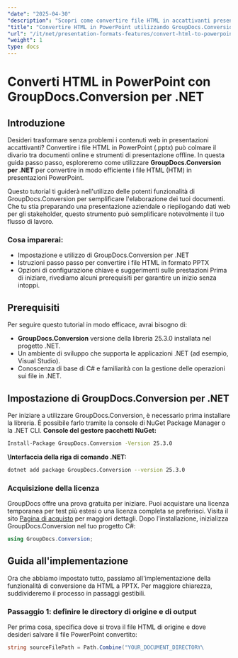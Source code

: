 ```yaml
---
"date": "2025-04-30"
"description": "Scopri come convertire file HTML in accattivanti presentazioni PowerPoint utilizzando GroupDocs.Conversion per .NET. Segui questa guida passo passo per migliorare il tuo flusso di lavoro di elaborazione dei documenti."
"title": "Convertire HTML in PowerPoint utilizzando GroupDocs.Conversion per .NET&#58; una guida passo passo"
"url": "/it/net/presentation-formats-features/convert-html-to-powerpoint-groupdocs-dotnet/"
"weight": 1
type: docs
---
```

# Converti HTML in PowerPoint con GroupDocs.Conversion per .NET

## Introduzione
Desideri trasformare senza problemi i contenuti web in presentazioni accattivanti? Convertire i file HTML in PowerPoint (.pptx) può colmare il divario tra documenti online e strumenti di presentazione offline. In questa guida passo passo, esploreremo come utilizzare **GroupDocs.Conversion per .NET** per convertire in modo efficiente i file HTML (HTM) in presentazioni PowerPoint.

Questo tutorial ti guiderà nell'utilizzo delle potenti funzionalità di GroupDocs.Conversion per semplificare l'elaborazione dei tuoi documenti. Che tu stia preparando una presentazione aziendale o riepilogando dati web per gli stakeholder, questo strumento può semplificare notevolmente il tuo flusso di lavoro.

### Cosa imparerai:
- Impostazione e utilizzo di GroupDocs.Conversion per .NET
- Istruzioni passo passo per convertire i file HTML in formato PPTX
- Opzioni di configurazione chiave e suggerimenti sulle prestazioni
Prima di iniziare, rivediamo alcuni prerequisiti per garantire un inizio senza intoppi.
## Prerequisiti
Per seguire questo tutorial in modo efficace, avrai bisogno di:
- **GroupDocs.Conversion** versione della libreria 25.3.0 installata nel progetto .NET.
- Un ambiente di sviluppo che supporta le applicazioni .NET (ad esempio, Visual Studio).
- Conoscenza di base di C# e familiarità con la gestione delle operazioni sui file in .NET.
## Impostazione di GroupDocs.Conversion per .NET
Per iniziare a utilizzare GroupDocs.Conversion, è necessario prima installare la libreria. È possibile farlo tramite la console di NuGet Package Manager o la .NET CLI.
**Console del gestore pacchetti NuGet:**
```bash
Install-Package GroupDocs.Conversion -Version 25.3.0
```
**\Interfaccia della riga di comando .NET:**
```bash
dotnet add package GroupDocs.Conversion --version 25.3.0
```
### Acquisizione della licenza
GroupDocs offre una prova gratuita per iniziare. Puoi acquistare una licenza temporanea per test più estesi o una licenza completa se preferisci. Visita il sito [Pagina di acquisto](https://purchase.groupdocs.com/buy) per maggiori dettagli.
Dopo l'installazione, inizializza GroupDocs.Conversion nel tuo progetto C#:
```csharp
using GroupDocs.Conversion;
```
## Guida all'implementazione
Ora che abbiamo impostato tutto, passiamo all'implementazione della funzionalità di conversione da HTML a PPTX. Per maggiore chiarezza, suddivideremo il processo in passaggi gestibili.
### Passaggio 1: definire le directory di origine e di output
Per prima cosa, specifica dove si trova il file HTML di origine e dove desideri salvare il file PowerPoint convertito:
```csharp
string sourceFilePath = Path.Combine("YOUR_DOCUMENT_DIRECTORY\